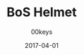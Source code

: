 ---
title: BoS Helmet
profile: DSA
colorway: PipBoy Green
base: POLYGREEN
legend: WA
author: 00keys
date: 2017-04-01
gb: junktown2
code: brotherhood-polygreen-wa-dsa
id: 808 # 800 = Junktown Keys II GB
tags: DSA, BoS Helmet, Junktown Keys II GB, PipBoy Green
template: key.jade
---